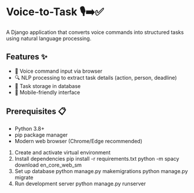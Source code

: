 # Voice-to-Task 🎙️➡️✅

A Django application that converts voice commands into structured tasks using natural language processing.

## Features ✨

- 🎤 Voice command input via browser
- 🔍 NLP processing to extract task details (action, person, deadline)
- 💾 Task storage in database
- 📱 Mobile-friendly interface

## Prerequisites 📋

- Python 3.8+
- pip package manager
- Modern web browser (Chrome/Edge recommended)


1. Create and activate virtual environment
2. Install dependencies
pip install -r requirements.txt
python -m spacy download en_core_web_sm
3. Set up database
python manage.py makemigrations
python manage.py migrate
4. Run development server
python manage.py runserver
